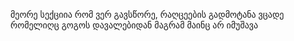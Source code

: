 მეორე სექციია რომ ვერ გავსწორე, რაღცეების გადმოტანა ვცადე რომელიღც გოგოს დავალებიდან მაგრამ მაინც არ იმუშავა